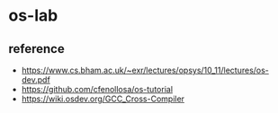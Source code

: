 # os-lab

reference
----
* https://www.cs.bham.ac.uk/~exr/lectures/opsys/10_11/lectures/os-dev.pdf
* https://github.com/cfenollosa/os-tutorial
* https://wiki.osdev.org/GCC_Cross-Compiler
